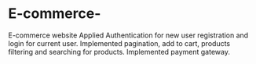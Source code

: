 # E-commerce-
E-commerce website
Applied Authentication for new user registration and login for current user.
Implemented pagination, add to cart, products filtering and searching for products.
Implemented payment gateway.
